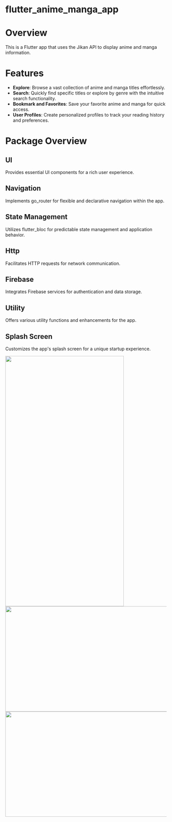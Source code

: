 # flutter_anime_manga_app

# Overview

This is a Flutter app that uses the Jikan API to display anime and manga information.

# Features

- **Explore**: Browse a vast collection of anime and manga titles effortlessly.
- **Search**: Quickly find specific titles or explore by genre with the intuitive search
  functionality.
- **Bookmark and Favorites**: Save your favorite anime and manga for quick access.
- **User Profiles**: Create personalized profiles to track your reading history and preferences.

# Package Overview

## UI

Provides essential UI components for a rich user experience.

## Navigation

Implements go_router for flexible and declarative navigation within the app.

## State Management

Utilizes flutter_bloc for predictable state management and application behavior.

## Http

Facilitates HTTP requests for network communication.

## Firebase

Integrates Firebase services for authentication and data storage.

## Utility

Offers various utility functions and enhancements for the app.

## Splash Screen

Customizes the app's splash screen for a unique startup experience.

<img src="https://github.com/NijatNaghiyev/flutter_anime_manga_app/assets/121041954/b1af1901-eb3c-42be-8a05-2e1654cfe753" width="370" height="780">
<img src="https://github.com/NijatNaghiyev/flutter_anime_manga_app/assets/121041954/20166549-9ddc-491d-8f38-86fcc453c36b" width="718" height="328">
<img src="https://github.com/NijatNaghiyev/flutter_anime_manga_app/assets/121041954/03c18be3-b489-4846-a059-fb4c83786ab3" width="718" height="328">


